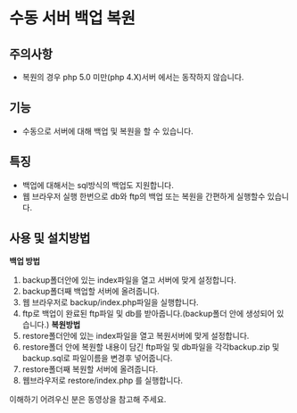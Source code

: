 수동 서버 백업 복원
=======
## 주의사항 ##
 - 복원의 경우 php 5.0 미만(php 4.X)서버 에서는 동작하지 않습니다.
## 기능 ##
 - 수동으로 서버에 대해 백업 및 복원을 할 수 있습니다.
## 특징 ##
 -  백업에 대해서는 sql방식의 백업도 지원합니다.
 - 웹 브라우저 실행 한번으로 db와 ftp의 백업 또는 복원을 간편하게 실행할수 있습니다.
## 사용 및 설치방법 ##
**백업 방법**
 1. backup폴더안에 있는 index파일을 열고 서버에 맞게 설정합니다.
 2. backup폴더째 백업할 서버에 올려줍니다.
 3.  웹 브라우저로 backup/index.php파일을 실행합니다.
 4. ftp로 백업이 완료된 ftp파일 및 db를 받아줍니다.(backup폴더 안에 생성되어 있습니다.)
**복원방법**
 1. restore폴더안에 있는 index파일을 열고 복원서버에 맞게 설정합니다.
 2. restore폴더 안에 복원할 내용이 담긴 ftp파일 및 db파일을 각각backup.zip 및 backup.sql로 파일이름을 변경후 넣어줍니다. 
 3. restore폴더째 복원할 서버에 올려줍니다.
 4. 웹브라우저로 restore/index.php 를 실행합니다.

이해하기 어려우신 분은 동영상을 참고해 주세요.
